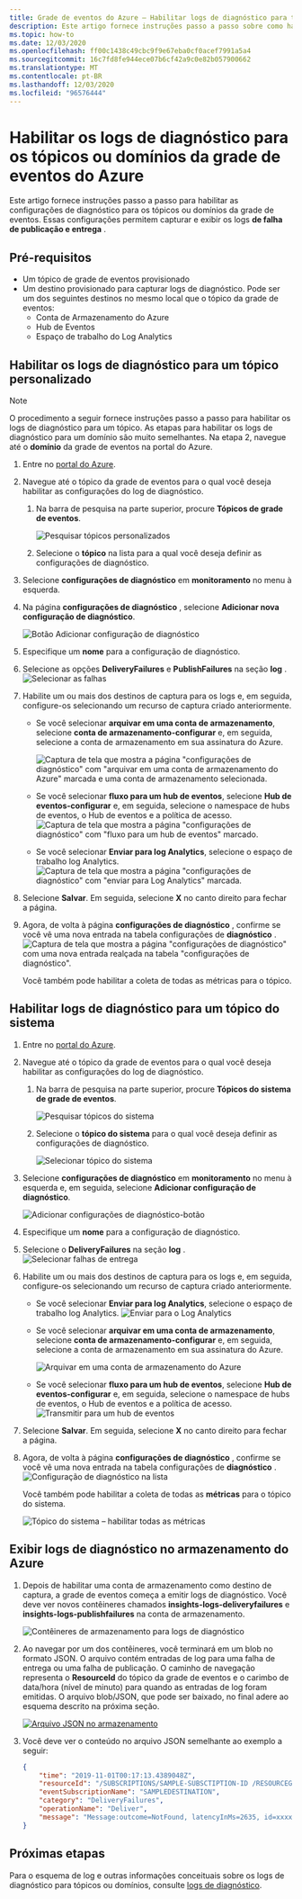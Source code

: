 ```yaml
---
title: Grade de eventos do Azure – Habilitar logs de diagnóstico para tópicos ou domínios
description: Este artigo fornece instruções passo a passo sobre como habilitar os logs de diagnóstico para um tópico da grade de eventos do Azure.
ms.topic: how-to
ms.date: 12/03/2020
ms.openlocfilehash: ff00c1438c49cbc9f9e67eba0cf0acef7991a5a4
ms.sourcegitcommit: 16c7fd8fe944ece07b6cf42a9c0e82b057900662
ms.translationtype: MT
ms.contentlocale: pt-BR
ms.lasthandoff: 12/03/2020
ms.locfileid: "96576444"
---
```

#  <a name="enable-diagnostic-logs-for-azure-event-grid-topics-or-domains"></a>Habilitar os logs de diagnóstico para os tópicos ou domínios da grade de eventos do Azure
Este artigo fornece instruções passo a passo para habilitar as configurações de diagnóstico para os tópicos ou domínios da grade de eventos.  Essas configurações permitem capturar e exibir os logs **de falha de publicação e entrega** . 

## <a name="prerequisites"></a>Pré-requisitos

- Um tópico de grade de eventos provisionado
- Um destino provisionado para capturar logs de diagnóstico. Pode ser um dos seguintes destinos no mesmo local que o tópico da grade de eventos:
    - Conta de Armazenamento do Azure
    - Hub de Eventos
    - Espaço de trabalho do Log Analytics

## <a name="enable-diagnostic-logs-for-a-custom-topic"></a>Habilitar os logs de diagnóstico para um tópico personalizado

> [!NOTE]
> O procedimento a seguir fornece instruções passo a passo para habilitar os logs de diagnóstico para um tópico. As etapas para habilitar os logs de diagnóstico para um domínio são muito semelhantes. Na etapa 2, navegue até o **domínio** da grade de eventos na portal do Azure.  

1. Entre no [portal do Azure](https://portal.azure.com).
2. Navegue até o tópico da grade de eventos para o qual você deseja habilitar as configurações do log de diagnóstico. 
    1. Na barra de pesquisa na parte superior, procure **Tópicos de grade de eventos**. 
    
        ![Pesquisar tópicos personalizados](./media/enable-diagnostic-logs-topic/search-custom-topics.png)
    1. Selecione o **tópico** na lista para a qual você deseja definir as configurações de diagnóstico. 
1. Selecione **configurações de diagnóstico** em **monitoramento** no menu à esquerda.
1. Na página **configurações de diagnóstico** , selecione **Adicionar nova configuração de diagnóstico**. 
    
    ![Botão Adicionar configuração de diagnóstico](./media/enable-diagnostic-logs-topic/diagnostic-settings-add.png)
5. Especifique um **nome** para a configuração de diagnóstico. 
6. Selecione as opções **DeliveryFailures** e **PublishFailures** na seção **log** . 
    ![Selecionar as falhas](./media/enable-diagnostic-logs-topic/log-failures.png)
7. Habilite um ou mais dos destinos de captura para os logs e, em seguida, configure-os selecionando um recurso de captura criado anteriormente. 
    - Se você selecionar **arquivar em uma conta de armazenamento**, selecione **conta de armazenamento-configurar** e, em seguida, selecione a conta de armazenamento em sua assinatura do Azure. 

        ![Captura de tela que mostra a página "configurações de diagnóstico" com "arquivar em uma conta de armazenamento do Azure" marcada e uma conta de armazenamento selecionada.](./media/enable-diagnostic-logs-topic/archive-storage.png)
    - Se você selecionar **fluxo para um hub de eventos**, selecione **Hub de eventos-configurar** e, em seguida, selecione o namespace de hubs de eventos, o Hub de eventos e a política de acesso. 
        ![Captura de tela que mostra a página "configurações de diagnóstico" com "fluxo para um hub de eventos" marcado.](./media/enable-diagnostic-logs-topic/archive-event-hub.png)
    - Se você selecionar **Enviar para log Analytics**, selecione o espaço de trabalho log Analytics.
        ![Captura de tela que mostra a página "configurações de diagnóstico" com "enviar para Log Analytics" marcada.](./media/enable-diagnostic-logs-topic/send-log-analytics.png)
8. Selecione **Salvar**. Em seguida, selecione **X** no canto direito para fechar a página. 
9. Agora, de volta à página **configurações de diagnóstico** , confirme se você vê uma nova entrada na tabela configurações de **diagnóstico** . 
    ![Captura de tela que mostra a página "configurações de diagnóstico" com uma nova entrada realçada na tabela "configurações de diagnóstico".](./media/enable-diagnostic-logs-topic/diagnostic-setting-list.png)

     Você também pode habilitar a coleta de todas as métricas para o tópico. 

## <a name="enable-diagnostic-logs-for-a-system-topic"></a>Habilitar logs de diagnóstico para um tópico do sistema

1. Entre no [portal do Azure](https://portal.azure.com).
2. Navegue até o tópico da grade de eventos para o qual você deseja habilitar as configurações do log de diagnóstico. 
    1. Na barra de pesquisa na parte superior, procure **Tópicos do sistema de grade de eventos**. 
    
        ![Pesquisar tópicos do sistema](./media/enable-diagnostic-logs-topic/search-system-topics.png)
    1. Selecione o **tópico do sistema** para o qual você deseja definir as configurações de diagnóstico. 
    
        ![Selecionar tópico do sistema](./media/enable-diagnostic-logs-topic/select-system-topic.png)
3. Selecione **configurações de diagnóstico** em **monitoramento** no menu à esquerda e, em seguida, selecione **Adicionar configuração de diagnóstico**. 

    ![Adicionar configurações de diagnóstico-botão](./media/enable-diagnostic-logs-topic/system-topic-add-diagnostic-settings-button.png)
4. Especifique um **nome** para a configuração de diagnóstico. 
7. Selecione o **DeliveryFailures** na seção **log** . 
    ![Selecionar falhas de entrega](./media/enable-diagnostic-logs-topic/system-topic-select-delivery-failures.png)
6. Habilite um ou mais dos destinos de captura para os logs e, em seguida, configure-os selecionando um recurso de captura criado anteriormente. 
    - Se você selecionar **Enviar para log Analytics**, selecione o espaço de trabalho log Analytics.
        ![Enviar para o Log Analytics](./media/enable-diagnostic-logs-topic/system-topic-select-log-workspace.png) 
    - Se você selecionar **arquivar em uma conta de armazenamento**, selecione **conta de armazenamento-configurar** e, em seguida, selecione a conta de armazenamento em sua assinatura do Azure. 

        ![Arquivar em uma conta de armazenamento do Azure](./media/enable-diagnostic-logs-topic/system-topic-select-storage-account.png)
    - Se você selecionar **fluxo para um hub de eventos**, selecione **Hub de eventos-configurar** e, em seguida, selecione o namespace de hubs de eventos, o Hub de eventos e a política de acesso. 
        ![Transmitir para um hub de eventos](./media/enable-diagnostic-logs-topic/system-topic-select-event-hub.png)
8. Selecione **Salvar**. Em seguida, selecione **X** no canto direito para fechar a página. 
9. Agora, de volta à página **configurações de diagnóstico** , confirme se você vê uma nova entrada na tabela configurações de **diagnóstico** . 
    ![Configuração de diagnóstico na lista](./media/enable-diagnostic-logs-topic/system-topic-diagnostic-settings-targets.png)

     Você também pode habilitar a coleta de todas as **métricas** para o tópico do sistema.

    ![Tópico do sistema – habilitar todas as métricas](./media/enable-diagnostic-logs-topic/system-topics-metrics.png)

## <a name="view-diagnostic-logs-in-azure-storage"></a>Exibir logs de diagnóstico no armazenamento do Azure 

1. Depois de habilitar uma conta de armazenamento como destino de captura, a grade de eventos começa a emitir logs de diagnóstico. Você deve ver novos contêineres chamados **insights-logs-deliveryfailures** e **insights-logs-publishfailures** na conta de armazenamento. 

    ![Contêineres de armazenamento para logs de diagnóstico](./media/enable-diagnostic-logs-topic/storage-containers.png)
2. Ao navegar por um dos contêineres, você terminará em um blob no formato JSON. O arquivo contém entradas de log para uma falha de entrega ou uma falha de publicação. O caminho de navegação representa o **ResourceId** do tópico da grade de eventos e o carimbo de data/hora (nível de minuto) para quando as entradas de log foram emitidas. O arquivo blob/JSON, que pode ser baixado, no final adere ao esquema descrito na próxima seção. 

    [![Arquivo JSON no armazenamento ](./media/enable-diagnostic-logs-topic/select-json.png)](./media/enable-diagnostic-logs-topic/select-json.png)
3. Você deve ver o conteúdo no arquivo JSON semelhante ao exemplo a seguir: 

    ```json
    {
        "time": "2019-11-01T00:17:13.4389048Z",
        "resourceId": "/SUBSCRIPTIONS/SAMPLE-SUBSCTIPTION-ID /RESOURCEGROUPS/SAMPLE-RESOURCEGROUP-NAME/PROVIDERS/MICROSOFT.EVENTGRID/TOPICS/SAMPLE-TOPIC-NAME ",
        "eventSubscriptionName": "SAMPLEDESTINATION",
        "category": "DeliveryFailures",
        "operationName": "Deliver",
        "message": "Message:outcome=NotFound, latencyInMs=2635, id=xxxxxxxx-xxxx-xxxx-xxxx-xxxxxxxxxxxxx, systemId=xxxxxxx-xxxx-xxxx-xxxx-xxxxxxxxxxxx, state=FilteredFailingDelivery, deliveryTime=11/1/2019 12:17:10 AM, deliveryCount=0, probationCount=0, deliverySchema=EventGridEvent, eventSubscriptionDeliverySchema=EventGridEvent, fields=InputEvent, EventSubscriptionId, DeliveryTime, State, Id, DeliverySchema, LastDeliveryAttemptTime, SystemId, fieldCount=, requestExpiration=1/1/0001 12:00:00 AM, delivered=False publishTime=11/1/2019 12:17:10 AM, eventTime=11/1/2019 12:17:09 AM, eventType=Type, deliveryTime=11/1/2019 12:17:10 AM, filteringState=FilteredWithRpc, inputSchema=EventGridEvent, publisher=DIAGNOSTICLOGSTEST-EASTUS.EASTUS-1.EVENTGRID.AZURE.NET, size=363, fields=Id, PublishTime, SerializedBody, EventType, Topic, Subject, FilteringHashCode, SystemId, Publisher, FilteringTopic, TopicCategory, DataVersion, MetadataVersion, InputSchema, EventTime, fieldCount=15, url=sb://diagnosticlogstesting-eastus.servicebus.windows.net/, deliveryResponse=NotFound: The messaging entity 'sb://diagnosticlogstesting-eastus.servicebus.windows.net/eh-diagnosticlogstest' could not be found. TrackingId:c98c5af6-11f0-400b-8f56-c605662fb849_G14, SystemTracker:diagnosticlogstesting-eastus.servicebus.windows.net:eh-diagnosticlogstest, Timestamp:2019-11-01T00:17:13, referenceId: ac141738a9a54451b12b4cc31a10dedc_G14:"
    }
    ```
## <a name="next-steps"></a>Próximas etapas
Para o esquema de log e outras informações conceituais sobre os logs de diagnóstico para tópicos ou domínios, consulte [logs de diagnóstico](diagnostic-logs.md).
